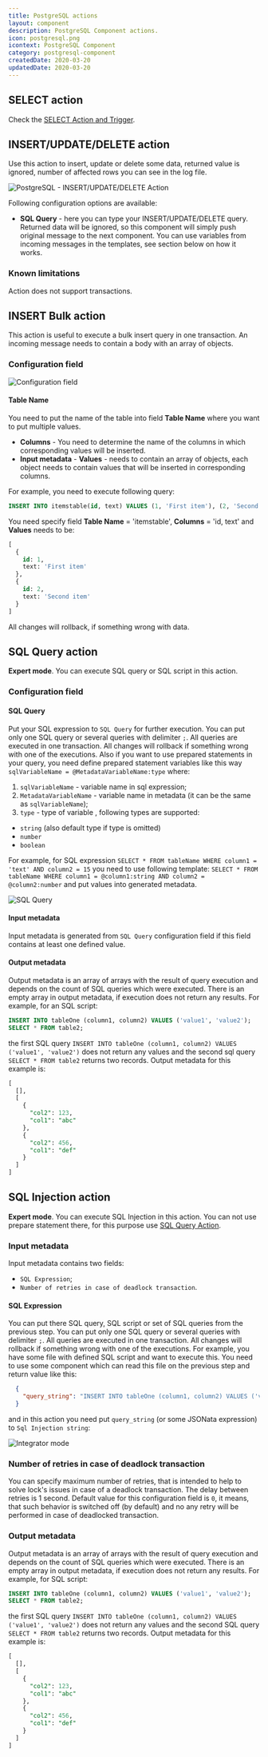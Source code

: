 ```yaml
---
title: PostgreSQL actions
layout: component
description: PostgreSQL Component actions.
icon: postgresql.png
icontext: PostgreSQL Component
category: postgresql-component
createdDate: 2020-03-20
updatedDate: 2020-03-20
---
```


## SELECT action

Check the [SELECT Action and Trigger](/components/postgresql/triggers#select-trigger-and-action).

## INSERT/UPDATE/DELETE action

Use this action to insert, update or delete some data, returned
value is ignored, number of affected rows you can see in the log file.

![PostgreSQL - INSERT/UPDATE/DELETE Action](https://user-images.githubusercontent.com/16806832/53739075-8d1e4380-3e99-11e9-882d-fe26430f8729.png)

Following configuration options are available:

*   **SQL Query** - here you can type your INSERT/UPDATE/DELETE query. Returned data will be ignored, so this component will simply push original message to the next component. You can use variables from incoming messages in the templates, see section below on how it works.

### Known limitations

Action does not support transactions.

## INSERT Bulk action

This action is useful to execute a bulk insert query in one transaction. An
incoming message needs to contain a body with an array of objects.

### Configuration field

![Configuration field](https://user-images.githubusercontent.com/16806832/53736488-8c35e380-3e92-11e9-8975-7bf41742c160.png)

#### Table Name

You need to put the name of the table into field **Table Name** where you want
to put multiple values.

*   **Columns** - You need to determine the name of the columns in which corresponding values will be inserted.
*   **Input metadata** - **Values** - needs to contain an array of objects, each object needs to contain values that will be inserted in corresponding columns.

For example, you need to execute following query:

```sql
INSERT INTO itemstable(id, text) VALUES (1, 'First item'), (2, 'Second item')
```

You need specify field  **Table Name** = 'itemstable', **Columns** = 'id, text'
and **Values** needs to be:

```sql
[
  {
    id: 1,
    text: 'First item'
  },
  {
    id: 2,
    text: 'Second item'
  }
]
```

All changes will rollback, if something wrong with data.

## SQL Query action

**Expert mode**. You can execute SQL query or SQL script in this action.

### Configuration field

#### SQL Query

Put your SQL expression to `SQL Query` for further execution. You can put only one
SQL query or several queries with delimiter `;`. All queries are executed in one
transaction. All changes will rollback if something wrong with one of the executions.
Also if you want to use prepared statements in your query, you need define prepared
statement variables like this way `sqlVariableName = @MetadataVariableName:type` where:

1.  `sqlVariableName` - variable name in sql expression;
2.  `MetadataVariableName` - variable name in metadata (it can be the same as `sqlVariableName`);
3.  `type` - type of variable , following types are supported:
   *  `string` (also default type if type is omitted)
   *  `number`
   *  `boolean`

For example, for SQL expression `SELECT * FROM tableName WHERE column1 = 'text' AND column2 = 15`
you need to use following template: `SELECT * FROM tableName WHERE column1 = @column1:string AND column2 = @column2:number` and put values into generated metadata.

![SQL Query](https://user-images.githubusercontent.com/16806832/53731432-635a2200-3e83-11e9-9a4e-0fc26aeeb001.png)

#### Input metadata

Input metadata is generated from `SQL Query` configuration field if this field
contains at least one defined value.

#### Output metadata

Output metadata is an array of arrays with the result of query execution and
depends on the count of SQL queries which were executed. There is an empty array
in output metadata, if execution does not return any results. For example, for an
SQL script:

```sql
INSERT INTO tableOne (column1, column2) VALUES ('value1', 'value2');
SELECT * FROM table2;
```

the first SQL query `INSERT INTO tableOne (column1, column2) VALUES ('value1', 'value2')`
does not return any values and the second sql query `SELECT * FROM table2` returns two records.
Output metadata for this example is:

```sql
[
  [],
  [
    {
      "col2": 123,
      "col1": "abc"
    },
    {
      "col2": 456,
      "col1": "def"
    }
  ]
]
```

## SQL Injection action

**Expert mode**. You can execute SQL Injection in this action.
You can not use prepare statement there, for this purpose use [SQL Query Action](/components/postgresql/actions#sql-query-action).

### Input metadata

Input metadata contains two fields:
*   `SQL Expression`;
*   `Number of retries in case of deadlock transaction`.

#### SQL Expression

You can put there SQL query, SQL script or set of SQL queries from the previous
step. You can put only one SQL query or several queries with delimiter `;`.
All queries are executed in one transaction. All changes will rollback if
something wrong with one of the executions. For example, you have some file with
defined SQL script and want to execute this. You need to use some component
which can read this file on the previous step and return value like this:

```json
  {
    "query_string": "INSERT INTO tableOne (column1, column2) VALUES ('value1', 'value2'); SELECT * FROM table2"
  }
```
and in this action you need put `query_string` (or some JSONata expression) to `Sql Injection string`:

![Integrator mode](https://user-images.githubusercontent.com/40201204/62026183-f3a65400-b1e2-11e9-988a-db689dd33a95.png)

### Number of retries in case of deadlock transaction

You can specify maximum number of retries, that is intended to help to solve
lock's issues in case of a deadlock transaction. The delay between retries is 1
second. Default value for this configuration field is `0`, it means, that such
behavior is switched off (by default) and no any retry will be performed in case
of deadlocked transaction.

### Output metadata

Output metadata is an array of arrays with the result of query execution and
depends on the count of SQL queries which were executed. There is an empty array
in output metadata, if execution does not return any results. For example, for
SQL script:

```sql
INSERT INTO tableOne (column1, column2) VALUES ('value1', 'value2');
SELECT * FROM table2;
```
the first SQL query `INSERT INTO tableOne (column1, column2) VALUES ('value1', 'value2')`
does not return any values and the second SQL query `SELECT * FROM table2` returns two records.
Output metadata for this example is:

```sql
[
  [],
  [
    {
      "col2": 123,
      "col1": "abc"
    },
    {
      "col2": 456,
      "col1": "def"
    }
  ]
]
```
